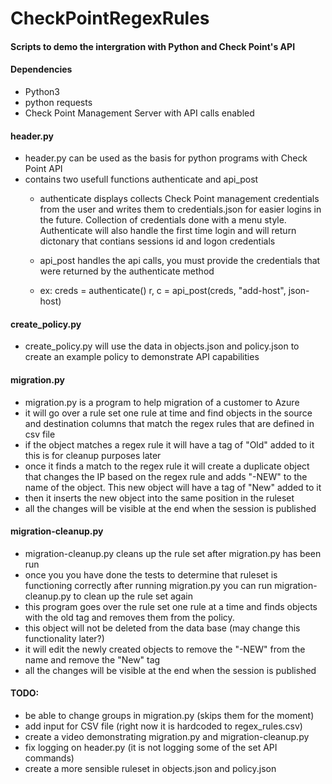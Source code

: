 # CheckPointRegexRules

#### Scripts to demo the intergration with Python and Check Point's API

#### Dependencies
 - Python3
 - python requests
 - Check Point Management Server with API calls enabled
 
#### header.py
 - header.py can be used as the basis for python programs with Check Point API
 - contains two usefull functions authenticate and api_post
   - authenticate displays collects Check Point management credentials from the user and writes them to credentials.json for easier logins in the future. Collection of credentials done with a menu style. Authenticate will also handle the first time login and will return dictonary that contians sessions id and logon credentials
   
   - api_post handles the api calls, you must provide the credentials that were returned by the authenticate method
   
   - ex: creds = authenticate()
         r, c = api_post(creds, "add-host", json-host)

#### create_policy.py
  - create_policy.py will use the data in objects.json and policy.json to create an example policy to demonstrate API capabilities
  
#### migration.py
  - migration.py is a program to help migration of a customer to Azure
  - it will go over a rule set one rule at time and find objects in the source and destination columns that match the regex rules that are defined in csv file
  - if the object matches a regex rule it will have a tag of "Old" added to it this is for cleanup purposes later
  - once it finds a match to the regex rule it will create a duplicate object that changes the IP based on the regex rule and adds "-NEW" to the name of the object. This new object will have a tag of "New" added to it
  - then it inserts the new object into the same position in the ruleset
  - all the changes will be visible at the end when the session is published
  
#### migration-cleanup.py
  - migration-cleanup.py cleans up the rule set after migration.py has been run 
  - once you you have done the tests to determine that ruleset is functioning correctly after running migration.py you can run migration-cleanup.py to clean up the rule set again
  - this program goes over the rule set one rule at a time and finds objects with the old tag and removes them from the policy.
  - this object will not be deleted from the data base (may change this functionality later?)
  - it will edit the newly created objects to remove the "-NEW" from the name and remove the "New" tag
  - all the changes will be visible at the end when the session is published
  
#### TODO:
  - be able to change groups in migration.py (skips them for the moment)
  - add input for CSV file (right now it is hardcoded to regex_rules.csv)
  - create a video demonstrating migration.py and migration-cleanup.py
  - fix logging on header.py (it is not logging some of the set API commands)
  - create a more sensible ruleset in objects.json and policy.json

